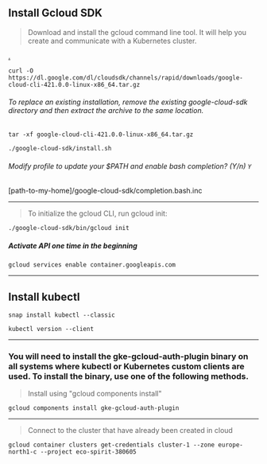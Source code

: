 ## Install  Gcloud SDK
> Download and install the gcloud command line tool. It will help you create and communicate with a Kubernetes cluster.

[.](https://z2jh.jupyter.org/en/latest/kubernetes/google/step-zero-gcp.html)

```
curl -O https://dl.google.com/dl/cloudsdk/channels/rapid/downloads/google-cloud-cli-421.0.0-linux-x86_64.tar.gz
```

###### To replace an existing installation, remove the existing google-cloud-sdk directory and then extract the archive to the same location. 
 
```
tar -xf google-cloud-cli-421.0.0-linux-x86_64.tar.gz 
```
```
./google-cloud-sdk/install.sh
```
###### Modify profile to update your $PATH and enable bash completion? (Y/n)   `Y`

[path-to-my-home]/google-cloud-sdk/completion.bash.inc

---

>  To initialize the gcloud CLI, run gcloud init:

```
./google-cloud-sdk/bin/gcloud init
```
##### Activate API one time in the beginning
```
gcloud services enable container.googleapis.com
```

---
## Install kubectl

```
snap install kubectl --classic
```

```
kubectl version --client
```
---

### You will need to install the gke-gcloud-auth-plugin binary on all systems where kubectl or Kubernetes custom clients are used. To install the binary, use one of the following methods.

> Install using "gcloud components install"

```
gcloud components install gke-gcloud-auth-plugin
```
---


> Connect to the cluster that have already been created in cloud
```
gcloud container clusters get-credentials cluster-1 --zone europe-north1-c --project eco-spirit-380605
```
